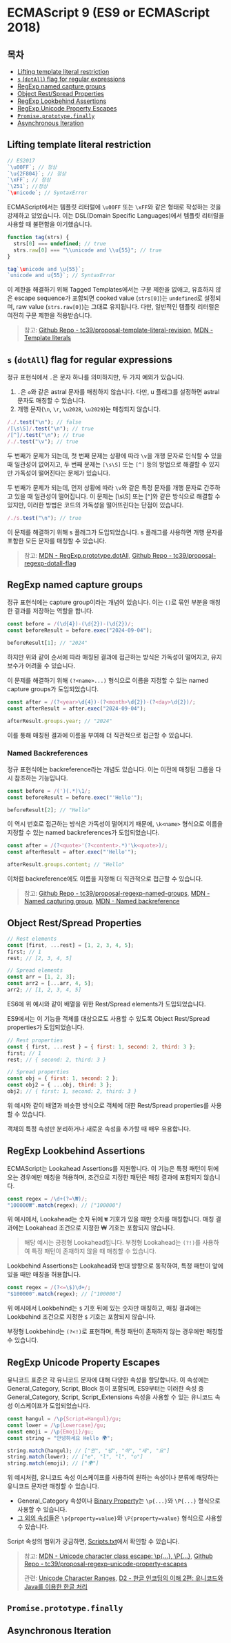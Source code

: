 # ECMAScript 9 (ES9 or ECMAScript 2018)

## 목차

- [Lifting template literal restriction](#lifting-template-literal-restriction)
- [`s` (`dotAll`) flag for regular expressions](#s-dotall-flag-for-regular-expressions)
- [RegExp named capture groups](#regexp-named-capture-groups)
- [Object Rest/Spread Properties](#object-restspread-properties)
- [RegExp Lookbehind Assertions](#regexp-lookbehind-assertions)
- [RegExp Unicode Property Escapes](#regexp-unicode-property-escapes)
- [`Promise.prototype.finally`](#promiseprototypefinally)
- [Asynchronous Iteration](#asynchronous-iteration)

## Lifting template literal restriction

```typescript
// ES2017
`\u00FF`; // 정상
`\u{2F804}`; // 정상
`\xFF`; // 정상
`\251`; //정상
`\unicode`; // SyntaxError
```

ECMAScript에서는 템플릿 리터럴에 `\u00FF` 또는 `\xFF`와 같은 형태로 작성하는 것을 강제하고 있었습니다. 이는 DSL(Domain Specific Languages)에서 템플릿 리터럴을 사용할 때 불편함을 야기했습니다.

```typescript
function tag(strs) {
  strs[0] === undefined; // true
  strs.raw[0] === "\\unicode and \\u{55}"; // true
}

tag`\unicode and \u{55}`;
`unicode and u{55}`; // SyntaxError
```

이 제한을 해결하기 위해 Tagged Templates에서는 구문 제한을 없애고, 유효하지 않은 escape sequence가 포함되면 cooked value (`strs[0]`)는 `undefined`로 설정되며, raw value (`strs.raw[0]`)는 그대로 유지됩니다. 다만, 일반적인 템플릿 리터럴은 여전히 구문 제한을 적용받습니다.

> 참고: [Github Repo - tc39/proposal-template-literal-revision](https://github.com/tc39/proposal-template-literal-revision), [MDN - Template literals](https://developer.mozilla.org/en-US/docs/Web/JavaScript/Reference/Template_literals)

## `s` (`dotAll`) flag for regular expressions

정규 표현식에서 `.`은 문자 하나를 의미하지만, 두 가지 예외가 있습니다.

1. `.`은 `𐍈`와 같은 astral 문자를 매칭하지 않습니다. 다만, u 플래그를 설정하면 astral 문자도 매칭할 수 있습니다.
2. 개행 문자(`\n`, `\r`, `\u2028`, `\u2029`)는 매칭되지 않습니다.

```javascript
/./.test("\n"); // false
/[\s\S]/.test("\n"); // true
/[^]/.test("\n"); // true
/./.test("\v"); // true
```

두 번째가 문제가 되는데, 첫 번째 문제는 상황에 따라 `\v`을 개행 문자로 인식할 수 있을 때 일관성이 없어지고, 두 번째 문제는 `[\s\S]` 또는 `[^]` 등의 방법으로 해결할 수 있지만 가독성이 떨어진다는 문제가 있습니다.

두 번째가 문제가 되는데, 먼저 상황에 따라 `\v`와 같은 특정 문자를 개행 문자로 간주하고 있을 때 일관성이 떨어집니다. 이 문제는 [\s\S] 또는 [^]와 같은 방식으로 해결할 수 있지만, 이러한 방법은 코드의 가독성을 떨어뜨린다는 단점이 있습니다.

```javascript
/./s.test("\n"); // true
```

이 문제를 해결하기 위해 s 플래그가 도입되었습니다. s 플래그를 사용하면 개행 문자를 포함한 모든 문자를 매칭할 수 있습니다.

> 참고: [MDN - RegExp.prototype.dotAll](https://developer.mozilla.org/en-US/docs/Web/JavaScript/Reference/Global_Objects/RegExp/dotAll), [Github Repo - tc39/proposal-regexp-dotall-flag](https://github.com/tc39/proposal-regexp-dotall-flag?tab=readme-ov-file)

## RegExp named capture groups

정규 표현식에는 capture group이라는 개념이 있습니다. 이는 `()`로 묶인 부분을 매칭한 결과를 저장하는 역할을 합니다.

```javascript
const before = /(\d{4})-(\d{2})-(\d{2})/;
const beforeResult = before.exec("2024-09-04");

beforeResult[1]; // "2024"
```

하지만 위와 같이 순서에 따라 매칭된 결과에 접근하는 방식은 가독성이 떨어지고, 유지보수가 어려울 수 있습니다.

이 문제를 해결하기 위해 `(?<name>...)` 형식으로 이름을 지정할 수 있는 named capture groups가 도입되었습니다.

```javascript
const after = /(?<year>\d{4})-(?<month>\d{2})-(?<day>\d{2})/;
const afterResult = after.exec("2024-09-04");

afterResult.groups.year; // "2024"
```

이를 통해 매칭된 결과에 이름을 부여해 더 직관적으로 접근할 수 있습니다.

### Named Backreferences

정규 표현식에는 backreference라는 개념도 있습니다. 이는 이전에 매칭된 그룹을 다시 참조하는 기능입니다.

```javascript
const before = /(')(.*)\1/;
const beforeResult = before.exec("'Hello'");

beforeResult[2]; // "Hello"
```

이 역시 번호로 접근하는 방식은 가독성이 떨어지기 때문에, `\k<name>` 형식으로 이름을 지정할 수 있는 named backreferences가 도입되었습니다.

```javascript
const after = /(?<quote>'(?<content>.*)'\k<quote>)/;
const afterResult = after.exec("'Hello'");

afterResult.groups.content; // "Hello"
```

이처럼 backreference에도 이름을 지정해 더 직관적으로 접근할 수 있습니다.

> 참고: [Github Repo - tc39/proposal-regexp-named-groups](https://github.com/tc39/proposal-regexp-named-groups), [MDN - Named capturing group](https://developer.mozilla.org/en-US/docs/Web/JavaScript/Reference/Regular_expressions/Named_capturing_group), [MDN - Named backreference](https://developer.mozilla.org/en-US/docs/Web/JavaScript/Reference/Regular_expressions/Named_backreference)

## Object Rest/Spread Properties

```javascript
// Rest elements
const [first, ...rest] = [1, 2, 3, 4, 5];
first; // 1
rest; // [2, 3, 4, 5]

// Spread elements
const arr = [1, 2, 3];
const arr2 = [...arr, 4, 5];
arr2; // [1, 2, 3, 4, 5]
```

ES6에 위 예시와 같이 배열을 위한 Rest/Spread elements가 도입되었습니다.

ES9에서는 이 기능을 객체를 대상으로도 사용할 수 있도록 Object Rest/Spread properties가 도입되었습니다.

```javascript
// Rest properties
const { first, ...rest } = { first: 1, second: 2, third: 3 };
first; // 1
rest; // { second: 2, third: 3 }

// Spread properties
const obj = { first: 1, second: 2 };
const obj2 = { ...obj, third: 3 };
obj2; // { first: 1, second: 2, third: 3 }
```

위 예시와 같이 배열과 비슷한 방식으로 객체에 대한 Rest/Spread properties를 사용할 수 있습니다.

객체의 특정 속성만 분리하거나 새로운 속성을 추가할 때 매우 유용합니다.

## RegExp Lookbehind Assertions

ECMAScript는 Lookahead Assertions를 지원합니다. 이 기능은 특정 패턴이 뒤에 오는 경우에만 매칭을 허용하며, 조건으로 지정한 패턴은 매칭 결과에 포함되지 않습니다.

```javascript
const regex = /\d+(?=\₩)/;
"100000₩".match(regex); // ["100000"]
```

위 예시에서, Lookahead는 숫자 뒤에 `₩` 기호가 있을 때만 숫자를 매칭합니다. 매칭 결과에는 Lookahead 조건으로 지정한 ₩ 기호는 포함되지 않습니다.

> 해당 예시는 긍정형 Lookahead입니다. 부정형 Lookahead는 `(?!)`를 사용하여 특정 패턴이 존재하지 않을 때 매칭할 수 있습니다.

Lookbehind Assertions는 Lookahead와 반대 방향으로 동작하여, 특정 패턴이 앞에 있을 때만 매칭을 허용합니다.

```javascript
const regex = /(?<=\$)\d+/;
"$100000".match(regex); // ["100000"]
```

위 예시에서 Lookbehind는 `$` 기호 뒤에 있는 숫자만 매칭하고, 매칭 결과에는 Lookbehind 조건으로 지정한 `$` 기호는 포함되지 않습니다.

부정형 Lookbehind는 `(?<!)`로 표현하며, 특정 패턴이 존재하지 않는 경우에만 매칭할 수 있습니다.

## RegExp Unicode Property Escapes

유니코드 표준은 각 유니코드 문자에 대해 다양한 속성을 할당합니다. 이 속성에는 General_Category, Script, Block 등이 포함되며, ES9부터는 이러한 속성 중 General_Category, Script, Script_Extensions 속성을 사용할 수 있는 유니코드 속성 이스케이프가 도입되었습니다.

```javascript
const hangul = /\p{Script=Hangul}/gu;
const lower = /\p{Lowercase}/gu;
const emoji = /\p{Emoji}/gu;
const string = "안녕하세요 Hello 🌍";

string.match(hangul); // ["안", "녕", "하", "세", "요"]
string.match(lower); // ["e", "l", "l", "o"]
string.match(emoji); // ["🌍"]
```

위 예시처럼, 유니코드 속성 이스케이프를 사용하여 원하는 속성이나 분류에 해당하는 유니코드 문자만 매칭할 수 있습니다.

- General_Category 속성이나 [Binary Property](https://tc39.es/ecma262/multipage/text-processing.html#table-binary-unicode-properties)는 `\p{...}`와 `\P{...}` 형식으로 사용할 수 있습니다.
- [그 외의 속성들](https://tc39.es/ecma262/multipage/text-processing.html#table-nonbinary-unicode-properties)은 `\p{property=value}`와 `\P{property=value}` 형식으로 사용할 수 있습니다.

Script 속성의 범위가 궁금하면, [Scripts.txt](https://www.unicode.org/Public/12.1.0/ucd/Scripts.txt)에서 확인할 수 있습니다.

> 참고: [MDN - Unicode character class escape: \p{...}, \P{...}](https://developer.mozilla.org/en-US/docs/Web/JavaScript/Reference/Regular_expressions/Unicode_character_class_escape), [Github Repo - tc39/proposal-regexp-unicode-property-escapes](https://github.com/tc39/proposal-regexp-unicode-property-escapes?tab=readme-ov-file)
>
> 관련: [Unicode Character Ranges](https://jrgraphix.net/r/Unicode/), [D2 - 한글 인코딩의 이해 2편: 유니코드와 Java를 이용한 한글 처리](https://d2.naver.com/helloworld/76650)

## `Promise.prototype.finally`

## Asynchronous Iteration
